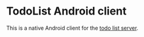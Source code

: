# TodoList Android client

This is a native Android client for the [todo list server](https://github.com/michaelhakansson/todolist).
